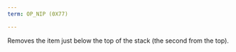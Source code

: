 ```yaml
---
term: OP_NIP (0X77)

---
```

Removes the item just below the top of the stack (the second from the top).